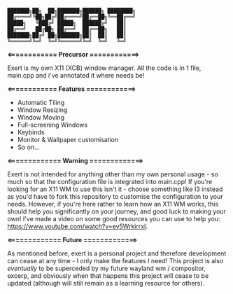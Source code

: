 ```
███████╗██╗  ██╗███████╗██████╗ ████████╗
██╔════╝╚██╗██╔╝██╔════╝██╔══██╗╚══██╔══╝
█████╗   ╚███╔╝ █████╗  ██████╔╝   ██║   
██╔══╝   ██╔██╗ ██╔══╝  ██╔══██╗   ██║   
███████╗██╔╝ ██╗███████╗██║  ██║   ██║   
╚══════╝╚═╝  ╚═╝╚══════╝╚═╝  ╚═╝   ╚═╝
```
**<============ Precursor ============>**

Exert is my own X11 (XCB) window manager. All the code is in 1 file, main.cpp and i've annotated it where needs be!

**<============ Features  ============>**
- Automatic Tiling
- Window Resizing
- Window Moving
- Full-screening Windows
- Keybinds
- Monitor & Wallpaper customisation
- So on...

**<============= Warning =============>**

Exert is not intended for anything other than my own personal usage - so much so that the configuration file is integrated into main.cpp! If you're looking for an X11 WM to use this isn't it - choose something like I3 instead as you'd have to fork this repository to customise the configuration to your needs. However, if you're here rather to learn how an X11 WM works, this should help you significantly on your journey, and good luck to making your own! I've made a video on some good resources you can use to help you: https://www.youtube.com/watch?v=ev5WrkirrxI.

**<============= Future =============>**

As mentioned before, exert is a personal project and therefore development can cease at any time - I only make the features I need! This project is also *eventually* to be superceded by my future wayland wm / compositor, excerp, and obviously when that happens this project will cease to be updated (although will still remain as a learning resource for others).
